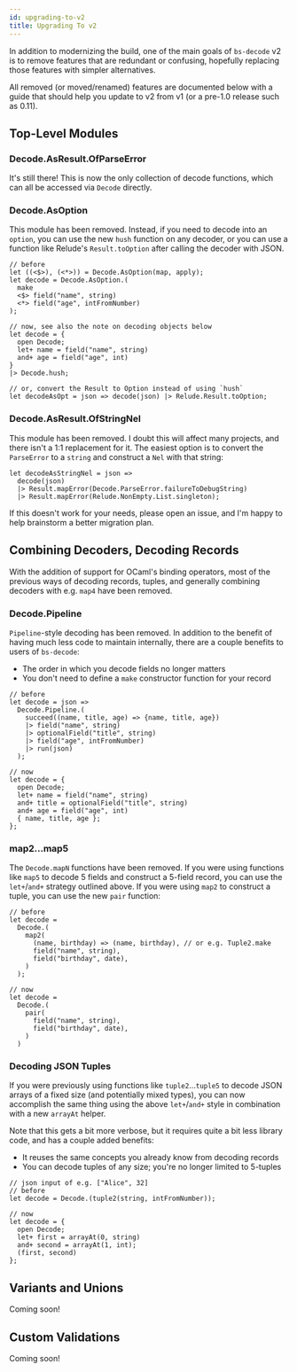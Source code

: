 ```yaml
---
id: upgrading-to-v2
title: Upgrading To v2
---
```


In addition to modernizing the build, one of the main goals of `bs-decode` v2 is to remove features that are redundant or confusing, hopefully replacing those features with simpler alternatives.

All removed (or moved/renamed) features are documented below with a guide that should help you update to v2 from v1 (or a pre-1.0 release such as 0.11).

## Top-Level Modules

### Decode.AsResult.OfParseError

It's still there! This is now the only collection of decode functions, which can all be accessed via `Decode` directly.

### Decode.AsOption

This module has been removed. Instead, if you need to decode into an `option`, you can use the new `hush` function on any decoder, or you can use a function like Relude's `Result.toOption` after calling the decoder with JSON.

```reasonml
// before
let ((<$>), (<*>)) = Decode.AsOption(map, apply);
let decode = Decode.AsOption.(
  make
  <$> field("name", string)
  <*> field("age", intFromNumber)
);

// now, see also the note on decoding objects below
let decode = {
  open Decode;
  let+ name = field("name", string)
  and+ age = field("age", int)
}
|> Decode.hush;

// or, convert the Result to Option instead of using `hush`
let decodeAsOpt = json => decode(json) |> Relude.Result.toOption;
```

### Decode.AsResult.OfStringNel

This module has been removed. I doubt this will affect many projects, and there isn't a 1:1 replacement for it. The easiest option is to convert the `ParseError` to a `string` and construct a `Nel` with that string:

```reasonml
let decodeAsStringNel = json =>
  decode(json)
  |> Result.mapError(Decode.ParseError.failureToDebugString)
  |> Result.mapError(Relude.NonEmpty.List.singleton);
```

If this doesn't work for your needs, please open an issue, and I'm happy to help brainstorm a better migration plan.

## Combining Decoders, Decoding Records

With the addition of support for OCaml's binding operators, most of the previous ways of decoding records, tuples, and generally combining decoders with e.g. `map4` have been removed.

### Decode.Pipeline

`Pipeline`-style decoding has been removed. In addition to the benefit of having much less code to maintain internally, there are a couple benefits to users of `bs-decode`:

- The order in which you decode fields no longer matters
- You don't need to define a `make` constructor function for your record

```reasonml
// before
let decode = json =>
  Decode.Pipeline.(
    succeed((name, title, age) => {name, title, age})
    |> field("name", string)
    |> optionalField("title", string)
    |> field("age", intFromNumber)
    |> run(json)
  );

// now
let decode = {
  open Decode;
  let+ name = field("name", string)
  and+ title = optionalField("title", string)
  and+ age = field("age", int)
  { name, title, age };
};
```

### map2...map5

The `Decode.mapN` functions have been removed. If you were using functions like `map5` to decode 5 fields and construct a 5-field record, you can use the `let+`/`and+` strategy outlined above. If you were using `map2` to construct a tuple, you can use the new `pair` function:

```reasonml
// before
let decode =
  Decode.(
    map2(
      (name, birthday) => (name, birthday), // or e.g. Tuple2.make
      field("name", string),
      field("birthday", date),
    )
  );

// now
let decode =
  Decode.(
    pair(
      field("name", string),
      field("birthday", date),
    )
  )
```

### Decoding JSON Tuples

If you were previously using functions like `tuple2`...`tuple5` to decode JSON arrays of a fixed size (and potentially mixed types), you can now accomplish the same thing using the above `let+`/`and+` style in combination with a new `arrayAt` helper.

Note that this gets a bit more verbose, but it requires quite a bit less library code, and has a couple added benefits:

- It reuses the same concepts you already know from decoding records
- You can decode tuples of any size; you're no longer limited to 5-tuples

```reasonml
// json input of e.g. ["Alice", 32]
// before
let decode = Decode.(tuple2(string, intFromNumber));

// now
let decode = {
  open Decode;
  let+ first = arrayAt(0, string)
  and+ second = arrayAt(1, int);
  (first, second)
};
```

## Variants and Unions

Coming soon!

## Custom Validations

Coming soon!
